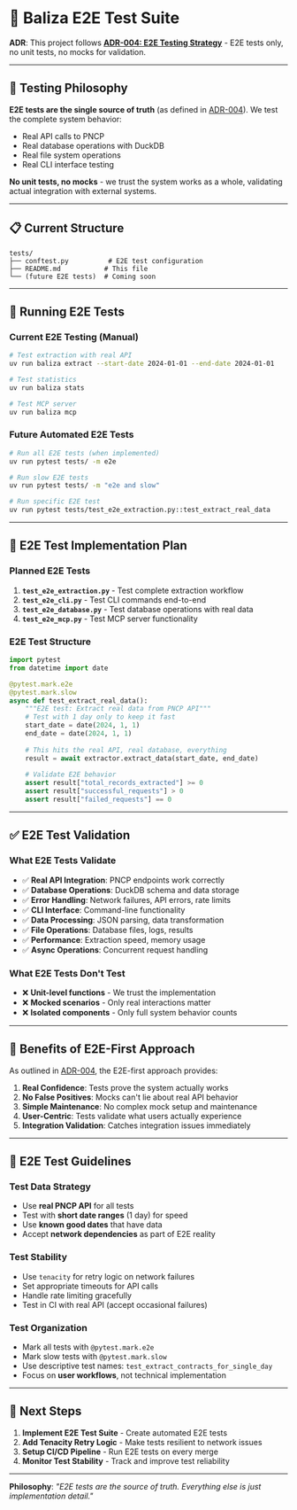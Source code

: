 # 🧪 Baliza E2E Test Suite

**ADR**: This project follows **[ADR-004: E2E Testing Strategy](../docs/adr/004-e2e-testing.md)** - E2E tests only, no unit tests, no mocks for validation.

---

## 🎯 Testing Philosophy

**E2E tests are the single source of truth** (as defined in [ADR-004](../docs/adr/004-e2e-testing.md)). We test the complete system behavior:
- Real API calls to PNCP
- Real database operations with DuckDB
- Real file system operations
- Real CLI interface testing

**No unit tests, no mocks** - we trust the system works as a whole, validating actual integration with external systems.

---

## 📋 Current Structure

```
tests/
├── conftest.py          # E2E test configuration
├── README.md           # This file
└── (future E2E tests)  # Coming soon
```

---

## 🚀 Running E2E Tests

### **Current E2E Testing** (Manual)
```bash
# Test extraction with real API
uv run baliza extract --start-date 2024-01-01 --end-date 2024-01-01

# Test statistics
uv run baliza stats

# Test MCP server
uv run baliza mcp
```

### **Future Automated E2E Tests**
```bash
# Run all E2E tests (when implemented)
uv run pytest tests/ -m e2e

# Run slow E2E tests
uv run pytest tests/ -m "e2e and slow"

# Run specific E2E test
uv run pytest tests/test_e2e_extraction.py::test_extract_real_data
```

---

## 🔧 E2E Test Implementation Plan

### **Planned E2E Tests**
1. **`test_e2e_extraction.py`** - Test complete extraction workflow
2. **`test_e2e_cli.py`** - Test CLI commands end-to-end
3. **`test_e2e_database.py`** - Test database operations with real data
4. **`test_e2e_mcp.py`** - Test MCP server functionality

### **E2E Test Structure**
```python
import pytest
from datetime import date

@pytest.mark.e2e
@pytest.mark.slow
async def test_extract_real_data():
    """E2E test: Extract real data from PNCP API"""
    # Test with 1 day only to keep it fast
    start_date = date(2024, 1, 1)
    end_date = date(2024, 1, 1)
    
    # This hits the real API, real database, everything
    result = await extractor.extract_data(start_date, end_date)
    
    # Validate E2E behavior
    assert result["total_records_extracted"] >= 0
    assert result["successful_requests"] > 0
    assert result["failed_requests"] == 0
```

---

## ✅ E2E Test Validation

### **What E2E Tests Validate**
- ✅ **Real API Integration**: PNCP endpoints work correctly
- ✅ **Database Operations**: DuckDB schema and data storage
- ✅ **Error Handling**: Network failures, API errors, rate limits
- ✅ **CLI Interface**: Command-line functionality
- ✅ **Data Processing**: JSON parsing, data transformation
- ✅ **File Operations**: Database files, logs, results
- ✅ **Performance**: Extraction speed, memory usage
- ✅ **Async Operations**: Concurrent request handling

### **What E2E Tests Don't Test**
- ❌ **Unit-level functions** - We trust the implementation
- ❌ **Mocked scenarios** - Only real interactions matter
- ❌ **Isolated components** - Only full system behavior counts

---

## 🎯 Benefits of E2E-First Approach

As outlined in [ADR-004](../docs/adr/004-e2e-testing.md), the E2E-first approach provides:

1. **Real Confidence**: Tests prove the system actually works
2. **No False Positives**: Mocks can't lie about real API behavior
3. **Simple Maintenance**: No complex mock setup and maintenance
4. **User-Centric**: Tests validate what users actually experience
5. **Integration Validation**: Catches integration issues immediately

---

## 🔧 E2E Test Guidelines

### **Test Data Strategy**
- Use **real PNCP API** for all tests
- Test with **short date ranges** (1 day) for speed
- Use **known good dates** that have data
- Accept **network dependencies** as part of E2E reality

### **Test Stability**
- Use `tenacity` for retry logic on network failures
- Set appropriate timeouts for API calls
- Handle rate limiting gracefully
- Test in CI with real API (accept occasional failures)

### **Test Organization**
- Mark all tests with `@pytest.mark.e2e`
- Mark slow tests with `@pytest.mark.slow`
- Use descriptive test names: `test_extract_contracts_for_single_day`
- Focus on **user workflows**, not technical implementation

---

## 🚀 Next Steps

1. **Implement E2E Test Suite** - Create automated E2E tests
2. **Add Tenacity Retry Logic** - Make tests resilient to network issues
3. **Setup CI/CD Pipeline** - Run E2E tests on every merge
4. **Monitor Test Stability** - Track and improve test reliability

---

**Philosophy**: *"E2E tests are the source of truth. Everything else is just implementation detail."*